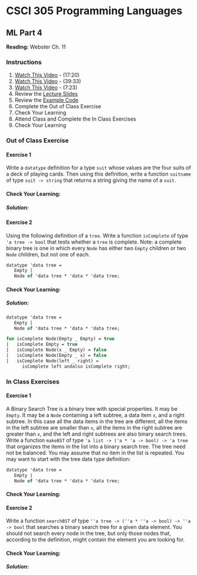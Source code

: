 # CSCI 305 Programming Languages

## ML Part 4

**Reading:** Webster Ch. 11

### Instructions
1. [Watch This Video](https://youtu.be/r-BGR8uxHnE) - (17:20)
2. [Watch This Video](https://youtu.be/COcI32UdYJs) - (39:33)
3. [Watch This Video](https://youtu.be/fwmMFkBREgY) - (7:23)
4. Review the [Lecture Slides](slides/Lecture22.pdf)
5. Review the [Example Code](https://github.com/CSCI305/csci305-ml-examples/blob/master/ml4.sml)
6. Complete the Out of Class Exercise
7. Check Your Learning
8. Attend Class and Complete the In Class Exercises
9. Check Your Learning

### Out of Class Exercise
#### Exercise 1
Write a `datatype` definition for a type `suit` whose values are the four suits of a deck of playing cards. Then using this definition, write a function `suitname` of type `suit -> string` that returns a string giving the name of a `suit`.

#### Check Your Learning:

##### Solution:

#### Exercise 2
Using the following definition of a `tree`. Write a function `isComplete` of type `'a tree -> bool` that tests whether a `tree` is complete. Note: a complete binary tree is one in which every `Node` has either two `Empty` children or two `Node` children, but not one of each.

```ml
datatype 'data tree =
   Empty |
   Node of 'data tree * 'data * 'data tree;
```

#### Check Your Learning:

##### Solution:
```ml
datatype 'data tree =
   Empty |
   Node of 'data tree * 'data * 'data tree;

fun isComplete Node(Empty _ Empty) = true
|   isComplete Empty = true
|   isComplete Node(x _ Empty) = false
|   isComplete Node(Empty _ x) = false
|   isComplete Node(left _ right) =
      isComplete left andalso isComplete right;
```

### In Class Exercises

#### Exercise 1
A Binary Search Tree is a binary tree with special properties. It may be `Empty`. It may be a `Node` containing a left subtree, a data item `x`, and a right subtree. In this case all the data items in the tree are different, all the items in the left subtree are smaller than `x`, all the items in the right subtree are greater than `x`, and the left and right subtrees are also binary search trees. Write a function `makeBST` of type `'a list -> ('a * 'a -> bool) -> 'a tree` that organizes the items in the list into a binary search tree. The tree need not be balanced. You may assume that no item in the list is repeated. You may want to start with the tree data type definition:

```ml
datatype 'data tree =
   Empty |
   Node of 'data tree * 'data * 'data tree;
```

#### Check Your Learning:
<!--
##### Solution:
```ml
datatype 'data tree =
        Empty |
        Node of 'data tree * 'data * 'data tree;

fun makeBST [] p = Empty
|   makeBST (z::zs) p =
        let
          fun insert Empty value = Node(Empty, value, Empty)
          |   insert (Node(left, x, right)) value =
                  if p(x, value) then Node((insert left value), x, right)
                  else Node(left, x, (insert right value))

          val y = makeBST zs p
        in
          insert y z
        end;
``` -->

#### Exercise 2
Write a function `searchBST` of type `''a tree -> (''a * ''a -> bool) -> ''a -> bool` that searches a binary search tree for a given data element. You should not search every node in the tree, but only those nodes that, according to the definition, might contain the element you are looking for.

#### Check Your Learning:

##### Solution:

<!-- ```ml
fun searchBST Empty p value = false
|   searchBST (Node(left, x, right)) p value =
      if p(x, value) then searchBST left p value
      else if p(value, x) then searchBST right p value
      else true;
``` -->
